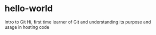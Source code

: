 # hello-world
Intro to Git
Hi, first time learner of Git and understanding its purpose and usage in hosting code
